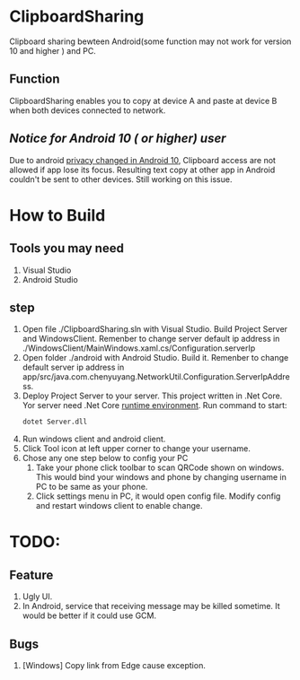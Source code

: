 # ClipboardSharing
 Clipboard sharing bewteen Android(some function may not work for version 10 and higher ) and PC.
 
## Function
ClipboardSharing enables you to copy at device A and paste at device B when both devices connected to network.

## ***Notice for Android 10 ( or higher) user***
Due to android [privacy changed in Android 10](https://developer.android.google.cn/about/versions/10/privacy/changes#clipboard-data), Clipboard access are not allowed if app lose its focus. Resulting text copy at other app in Android couldn't be sent to other devices. Still working on this issue.

# How to Build

## Tools you may need
1. Visual Studio
2. Android Studio

## step
1. Open file ./ClipboardSharing.sln with Visual Studio. Build Project Server and WindowsClient. Remenber to change server default ip address in ./WindowsClient/MainWindows.xaml.cs/Configuration.serverIp
2. Open folder ./android with Android Studio. Build it. Remenber to change default server ip address in app/src/java.com.chenyuyang.NetworkUtil.Configuration.ServerIpAddress.
3. Deploy Project Server to your server. This project written in .Net Core. Yor server need .Net Core [runtime environment](https://dotnet.microsoft.com/download). Run command to start:
   ```bash
   dotet Server.dll
   ```
4. Run windows client and android client. 
5. Click Tool icon at left upper corner to change your username.
6. Chose any one step below to config your PC
   1. Take your phone click toolbar to scan QRCode shown on windows. This would bind your windows and phone by changing username in PC to be same as your phone.
   2. Click settings menu in PC, it would open config file. Modify config and restart windows client to enable change.

# TODO:
## Feature
1. Ugly UI.
2. In Android, service that receiving message may be killed sometime. It would be better if it could use GCM.

## Bugs
1. [Windows] Copy link from Edge cause exception.
